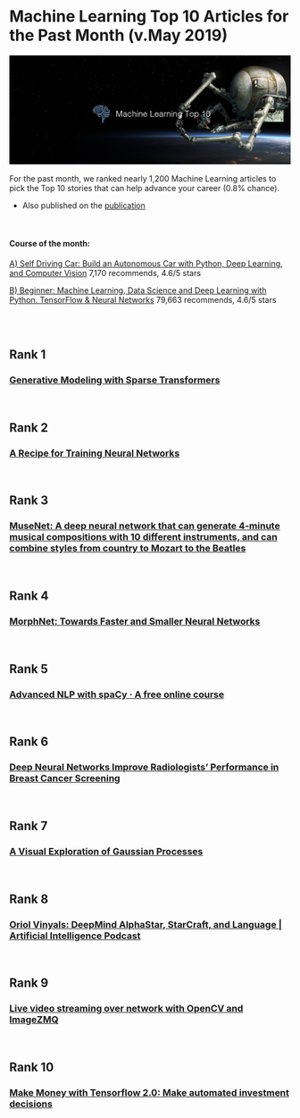 # Machine Learning Top 10 Articles for the Past Month (v.May 2019)

<img src="Top10-0519-ML.png" width="800" alt="Mybridge"></a>

For the past month, we ranked nearly 1,200 Machine Learning articles to pick the Top 10 stories that can help advance your career (0.8% chance).
 
* Also published on the [publication](https://medium.mybridge.co/machine-learning-top-10-articles-for-the-past-month-v-may-2019-f97115f89bc3)

<br>

#### Course of the month:

[A) Self Driving Car: Build an Autonomous Car with Python, Deep Learning, and Computer Vision](http://bit.ly/2DYJHye) 7,170 recommends, 4.6/5 stars

[B) Beginner: Machine Learning, Data Science and Deep Learning with Python. TensorFlow & Neural Networks](http://bit.ly/2FbgIcv) 79,663 recommends, 4.6/5 stars


<br>

<br>

## Rank 1
### [Generative Modeling with Sparse Transformers](https://openai.com/blog/sparse-transformer?utm_source=mybridge&utm_medium=blog&utm_campaign=read_more)


<br>

## Rank 2
### [A Recipe for Training Neural Networks](http://karpathy.github.io/2019/04/25/recipe?utm_source=mybridge&utm_medium=blog&utm_campaign=read_more)


<br>

## Rank 3
### [MuseNet: A deep neural network that can generate 4-minute musical compositions with 10 different instruments, and can combine styles from country to Mozart to the Beatles](https://openai.com/blog/musenet?utm_source=mybridge&utm_medium=blog&utm_campaign=read_more)


<br>

## Rank 4
### [MorphNet: Towards Faster and Smaller Neural Networks](https://ai.googleblog.com/2019/04/morphnet-towards-faster-and-smaller.html?utm_source=mybridge&utm_medium=blog&utm_campaign=read_more)


<br>

## Rank 5
### [Advanced NLP with spaCy · A free online course](https://course.spacy.io?utm_source=mybridge&utm_medium=blog&utm_campaign=read_more)


<br>

## Rank 6
### [Deep Neural Networks Improve Radiologists’ Performance in Breast Cancer Screening](https://medium.com/@jasonphang/deep-neural-networks-improve-radiologists-performance-in-breast-cancer-screening-565eb2bd3c9f?utm_source=mybridge&utm_medium=blog&utm_campaign=read_more)


<br>

## Rank 7
### [A Visual Exploration of Gaussian Processes](https://distill.pub/2019/visual-exploration-gaussian-processes?utm_source=mybridge&utm_medium=blog&utm_campaign=read_more)


<br>

## Rank 8
### [Oriol Vinyals: DeepMind AlphaStar, StarCraft, and Language | Artificial Intelligence Podcast](https://www.youtube.com/watch?v=Kedt2or9xlo?utm_source=mybridge&utm_medium=blog&utm_campaign=read_more)


<br>

## Rank 9
### [Live video streaming over network with OpenCV and ImageZMQ](https://www.pyimagesearch.com/2019/04/15/live-video-streaming-over-network-with-opencv-and-imagezmq?utm_source=mybridge&utm_medium=blog&utm_campaign=read_more)


<br>

## Rank 10
### [Make Money with Tensorflow 2.0: Make automated investment decisions](https://www.youtube.com/watch?v=WS9Nckd2kq0?utm_source=mybridge&utm_medium=blog&utm_campaign=read_more)
